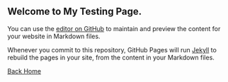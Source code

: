## Welcome to My Testing Page.

You can use the [editor on GitHub](https://github.com/darronj/darronj.github.io/edit/master/index.md) to maintain and preview the content for your website in Markdown files.

Whenever you commit to this repository, GitHub Pages will run [Jekyll](https://jekyllrb.com/) to rebuild the pages in your site, from the content in your Markdown files.

[Back Home](./)
